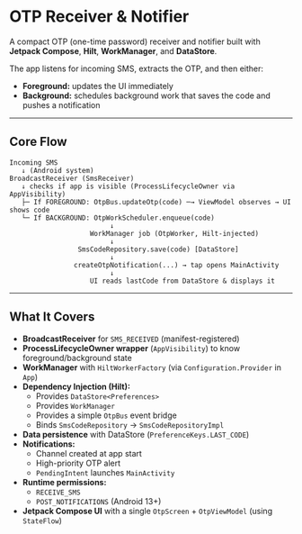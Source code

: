 # OTP Receiver & Notifier

A compact OTP (one-time password) receiver and notifier built with **Jetpack Compose**, **Hilt**, **WorkManager**, and **DataStore**.

The app listens for incoming SMS, extracts the OTP, and then either:

- **Foreground:** updates the UI immediately  
- **Background:** schedules background work that saves the code and pushes a notification

---

## Core Flow

```
Incoming SMS
   ↓ (Android system)
BroadcastReceiver (SmsReceiver)
   ↓ checks if app is visible (ProcessLifecycleOwner via AppVisibility)
   ├─ If FOREGROUND: OtpBus.updateOtp(code) ─→ ViewModel observes → UI shows code
   └─ If BACKGROUND: OtpWorkScheduler.enqueue(code)
                         ↓
                    WorkManager job (OtpWorker, Hilt-injected)
                         ↓
                 SmsCodeRepository.save(code) [DataStore]
                         ↓
                createOtpNotification(...) → tap opens MainActivity
                         ↓
                    UI reads lastCode from DataStore & displays it
```

---

## What It Covers

- **BroadcastReceiver** for `SMS_RECEIVED` (manifest-registered)  
- **ProcessLifecycleOwner wrapper** (`AppVisibility`) to know foreground/background state  
- **WorkManager** with `HiltWorkerFactory` (via `Configuration.Provider` in `App`)  
- **Dependency Injection (Hilt):**  
  - Provides `DataStore<Preferences>`  
  - Provides `WorkManager`  
  - Provides a simple `OtpBus` event bridge  
  - Binds `SmsCodeRepository` → `SmsCodeRepositoryImpl`  
- **Data persistence** with DataStore (`PreferenceKeys.LAST_CODE`)  
- **Notifications:**  
  - Channel created at app start  
  - High-priority OTP alert  
  - `PendingIntent` launches `MainActivity`  
- **Runtime permissions:**  
  - `RECEIVE_SMS`  
  - `POST_NOTIFICATIONS` (Android 13+)  
- **Jetpack Compose UI** with a single `OtpScreen` + `OtpViewModel` (using `StateFlow`)  
